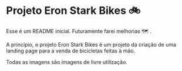 # Projeto Eron Stark Bikes :bike:



Esse é um README inicial. Futuramente farei melhorias :world_map: .



A princípio, o projeto Eron Stark Bikes é um projeto da criação de uma landing page para a venda de bicicletas feitas à mão. 



Todas as imagens são imagens de livre utilização.

## 
